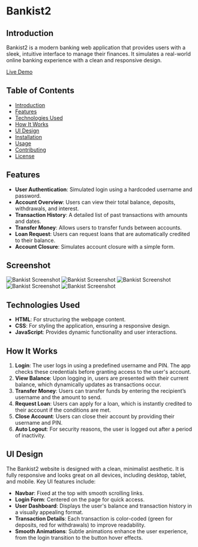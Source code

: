 # Bankist2

## Introduction
Bankist2 is a modern banking web application that provides users with a sleek, intuitive interface to manage their finances. It simulates a real-world online banking experience with a clean and responsive design.

[Live Demo](https://tanzeel0.github.io/Bankist2/)

## Table of Contents
- [Introduction](#introduction)
- [Features](#features)
- [Technologies Used](#technologies-used)
- [How It Works](#how-it-works)
- [UI Design](#ui-design)
- [Installation](#installation)
- [Usage](#usage)
- [Contributing](#contributing)
- [License](#license)

## Features
- **User Authentication**: Simulated login using a hardcoded username and password.
- **Account Overview**: Users can view their total balance, deposits, withdrawals, and interest.
- **Transaction History**: A detailed list of past transactions with amounts and dates.
- **Transfer Money**: Allows users to transfer funds between accounts.
- **Loan Request**: Users can request loans that are automatically credited to their balance.
- **Account Closure**: Simulates account closure with a simple form.
## Screenshot

![Bankist Screenshot](https://tanzeel0.github.io/Mapty/screenshot.png)
![Bankist Screenshot](https://tanzeel0.github.io/Mapty/screenshot.png)
![Bankist Screenshot](https://tanzeel0.github.io/Mapty/screenshot.png)
![Bankist Screenshot](https://tanzeel0.github.io/Mapty/screenshot.png)
![Bankist Screenshot](https://tanzeel0.github.io/Mapty/screenshot.png)

## Technologies Used
- **HTML**: For structuring the webpage content.
- **CSS**: For styling the application, ensuring a responsive design.
- **JavaScript**: Provides dynamic functionality and user interactions.

## How It Works
1. **Login**: The user logs in using a predefined username and PIN. The app checks these credentials before granting access to the user's account.
2. **View Balance**: Upon logging in, users are presented with their current balance, which dynamically updates as transactions occur.
3. **Transfer Money**: Users can transfer funds by entering the recipient’s username and the amount to send.
4. **Request Loan**: Users can apply for a loan, which is instantly credited to their account if the conditions are met.
5. **Close Account**: Users can close their account by providing their username and PIN.
6. **Auto Logout**: For security reasons, the user is logged out after a period of inactivity.

## UI Design
The Bankist2 website is designed with a clean, minimalist aesthetic. It is fully responsive and looks great on all devices, including desktop, tablet, and mobile. Key UI features include:
- **Navbar**: Fixed at the top with smooth scrolling links.
- **Login Form**: Centered on the page for quick access.
- **User Dashboard**: Displays the user's balance and transaction history in a visually appealing format.
- **Transaction Details**: Each transaction is color-coded (green for deposits, red for withdrawals) to improve readability.
- **Smooth Animations**: Subtle animations enhance the user experience, from the login transition to the button hover effects.
